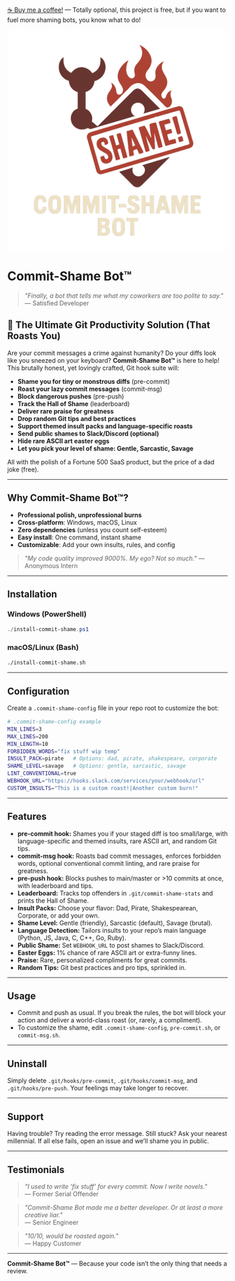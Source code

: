 [☕ Buy me a coffee!](https://ko-fi.com/nordicseoul) — Totally optional, this project is free, but if you want to fuel more shaming bots, you know what to do!

![Commit-Shame Bot Logo](logo.png)

# Commit-Shame Bot™️

> _"Finally, a bot that tells me what my coworkers are too polite to say."_
> — Satisfied Developer

## 🚀 The Ultimate Git Productivity Solution (That Roasts You)

Are your commit messages a crime against humanity? Do your diffs look like you sneezed on your keyboard? **Commit-Shame Bot™️** is here to help! This brutally honest, yet lovingly crafted, Git hook suite will:

- **Shame you for tiny or monstrous diffs** (pre-commit)
- **Roast your lazy commit messages** (commit-msg)
- **Block dangerous pushes** (pre-push)
- **Track the Hall of Shame** (leaderboard)
- **Deliver rare praise for greatness**
- **Drop random Git tips and best practices**
- **Support themed insult packs and language-specific roasts**
- **Send public shames to Slack/Discord (optional)**
- **Hide rare ASCII art easter eggs**
- **Let you pick your level of shame: Gentle, Sarcastic, Savage**

All with the polish of a Fortune 500 SaaS product, but the price of a dad joke (free).

---

## Why Commit-Shame Bot™️?
- **Professional polish, unprofessional burns**
- **Cross-platform**: Windows, macOS, Linux
- **Zero dependencies** (unless you count self-esteem)
- **Easy install**: One command, instant shame
- **Customizable**: Add your own insults, rules, and config

> _"My code quality improved 9000%. My ego? Not so much."_
> — Anonymous Intern

---

## Installation

### Windows (PowerShell)
```powershell
./install-commit-shame.ps1
```

### macOS/Linux (Bash)
```bash
./install-commit-shame.sh
```

---

## Configuration
Create a `.commit-shame-config` file in your repo root to customize the bot:

```bash
# .commit-shame-config example
MIN_LINES=3
MAX_LINES=200
MIN_LENGTH=10
FORBIDDEN_WORDS="fix stuff wip temp"
INSULT_PACK=pirate   # Options: dad, pirate, shakespeare, corporate
SHAME_LEVEL=savage   # Options: gentle, sarcastic, savage
LINT_CONVENTIONAL=true
WEBHOOK_URL="https://hooks.slack.com/services/your/webhook/url"
CUSTOM_INSULTS="This is a custom roast!|Another custom burn!"
```

---

## Features
- **pre-commit hook:** Shames you if your staged diff is too small/large, with language-specific and themed insults, rare ASCII art, and random Git tips.
- **commit-msg hook:** Roasts bad commit messages, enforces forbidden words, optional conventional commit linting, and rare praise for greatness.
- **pre-push hook:** Blocks pushes to main/master or >10 commits at once, with leaderboard and tips.
- **Leaderboard:** Tracks top offenders in `.git/commit-shame-stats` and prints the Hall of Shame.
- **Insult Packs:** Choose your flavor: Dad, Pirate, Shakespearean, Corporate, or add your own.
- **Shame Level:** Gentle (friendly), Sarcastic (default), Savage (brutal).
- **Language Detection:** Tailors insults to your repo’s main language (Python, JS, Java, C, C++, Go, Ruby).
- **Public Shame:** Set `WEBHOOK_URL` to post shames to Slack/Discord.
- **Easter Eggs:** 1% chance of rare ASCII art or extra-funny lines.
- **Praise:** Rare, personalized compliments for great commits.
- **Random Tips:** Git best practices and pro tips, sprinkled in.

---

## Usage
- Commit and push as usual. If you break the rules, the bot will block your action and deliver a world-class roast (or, rarely, a compliment).
- To customize the shame, edit `.commit-shame-config`, `pre-commit.sh`, or `commit-msg.sh`.

---

## Uninstall
Simply delete `.git/hooks/pre-commit`, `.git/hooks/commit-msg`, and `.git/hooks/pre-push`. Your feelings may take longer to recover.

---

## Support
Having trouble? Try reading the error message. Still stuck? Ask your nearest millennial. If all else fails, open an issue and we’ll shame you in public.

---

## Testimonials
> _"I used to write 'fix stuff' for every commit. Now I write novels."_  
> — Former Serial Offender

> _"Commit-Shame Bot made me a better developer. Or at least a more creative liar."_  
> — Senior Engineer

> _"10/10, would be roasted again."_  
> — Happy Customer

---

**Commit-Shame Bot™️** — Because your code isn’t the only thing that needs a review. 
